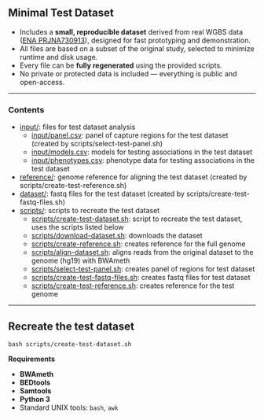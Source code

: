 ## Minimal Test Dataset

- Includes a **small, reproducible dataset** derived from real WGBS data ([ENA PRJNA730913](https://www.ebi.ac.uk/ena/browser/view/PRJNA730913)), designed for fast prototyping and demonstration.
- All files are based on a subset of the original study, selected to minimize runtime and disk usage.
- Every file can be **fully regenerated** using the provided scripts.  
- No private or protected data is included — everything is public and open-access.

---
### Contents

- [input/](input): files for test dataset analysis
    - [input/panel.csv](input/panel.csv): panel of capture regions for the test dataset (created by scripts/select-test-panel.sh)
    - [input/models.csv](input/models.csv): models for testing associations in the test dataset
    - [input/phenotypes.csv](input/phenotypes.csv): phenotype data for testing associations in the test dataset
- [reference/](reference): genome reference for aligning the test dataset (created by scripts/create-test-reference.sh)
- [dataset/](dataset): fastq files for the test dataset (created by scripts/create-test-fastq-files.sh)
- [scripts/](src): scripts to recreate the test dataset
    - [scripts/create-test-dataset.sh](scripts/create-test-dataset.sh): script to recreate the test dataset, uses the scripts listed below
    - [scripts/download-dataset.sh](scripts/download-dataset.sh): downloads the dataset
    - [scripts/create-reference.sh](scripts/create-reference.sh): creates reference for the full genome
	- [scripts/align-dataset.sh](scripts/align-dataset.sh): aligns reads from the original dataset to the genome (hg19) with BWAmeth 
    - [scripts/select-test-panel.sh](scripts/select-test-panel.sh): creates panel of regions for test dataset
    - [scripts/create-test-fastq-files.sh](scripts/create-test-fastq-files.sh): creates fastq files for test dataset
    - [scripts/create-test-reference.sh](scripts/create-test-reference.sh): creates reference for the test genome

---

## Recreate the test dataset

```
bash scripts/create-test-dataset.sh
```

**Requirements**

- **BWAmeth**
- **BEDtools**
- **Samtools**
- **Python 3**
- Standard UNIX tools: `bash`, `awk`


